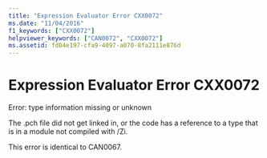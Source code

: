 ```yaml
---
title: "Expression Evaluator Error CXX0072"
ms.date: "11/04/2016"
f1_keywords: ["CXX0072"]
helpviewer_keywords: ["CAN0072", "CXX0072"]
ms.assetid: fd04e197-cfa9-4097-a070-8fa2111e876d
---
```

# Expression Evaluator Error CXX0072

Error: type information missing or unknown

The .pch file did not get linked in, or the code has a reference to a type that is in a module not compiled with /Zi.

This error is identical to CAN0067.